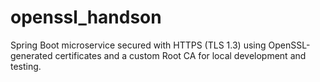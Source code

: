# openssl_handson
Spring Boot microservice secured with HTTPS (TLS 1.3) using OpenSSL-generated certificates and a custom Root CA for local development and testing.
